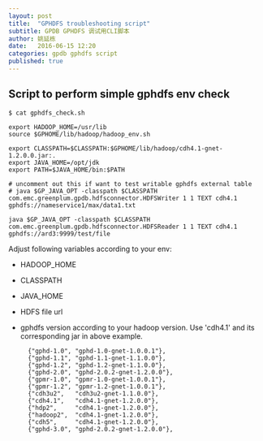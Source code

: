 ```yaml
---
layout: post
title:  "GPHDFS troubleshooting script"
subtitle: GPDB GPHDFS 调试用CLI脚本
author: 姚延栋
date:   2016-06-15 12:20
categories: gpdb gphdfs script
published: true
---
```


## Script to perform simple gphdfs env check


	$ cat gphdfs_check.sh

	export HADOOP_HOME=/usr/lib
	source $GPHOME/lib/hadoop/hadoop_env.sh

	export CLASSPATH=$CLASSPATH:$GPHOME/lib/hadoop/cdh4.1-gnet-1.2.0.0.jar:.
	export JAVA_HOME=/opt/jdk
	export PATH=$JAVA_HOME/bin:$PATH

	# uncomment out this if want to test writable gphdfs external table
	# java $GP_JAVA_OPT -classpath $CLASSPATH com.emc.greenplum.gpdb.hdfsconnector.HDFSWriter 1 1 TEXT cdh4.1 gphdfs://nameservice1/max/data1.txt

	java $GP_JAVA_OPT -classpath $CLASSPATH com.emc.greenplum.gpdb.hdfsconnector.HDFSReader 1 1 TEXT cdh4.1 gphdfs://ard3:9999/test/file

Adjust following variables according to your env:

* HADOOP_HOME
* CLASSPATH
* JAVA_HOME
* HDFS file url
* gphdfs version according to your hadoop version. Use 'cdh4.1' and its corresponding jar in above example.

	    {"gphd-1.0", "gphd-1.0-gnet-1.0.0.1"},
        {"gphd-1.1", "gphd-1.1-gnet-1.1.0.0"},
        {"gphd-1.2", "gphd-1.2-gnet-1.1.0.0"},
        {"gphd-2.0", "gphd-2.0.2-gnet-1.2.0.0"},
        {"gpmr-1.0", "gpmr-1.0-gnet-1.0.0.1"},
        {"gpmr-1.2", "gpmr-1.2-gnet-1.0.0.1"},
        {"cdh3u2",   "cdh3u2-gnet-1.1.0.0"},
        {"cdh4.1",   "cdh4.1-gnet-1.2.0.0"},
        {"hdp2",     "cdh4.1-gnet-1.2.0.0"},
        {"hadoop2",  "cdh4.1-gnet-1.2.0.0"},
        {"cdh5",     "cdh4.1-gnet-1.2.0.0"},
        {"gphd-3.0", "gphd-2.0.2-gnet-1.2.0.0"},

